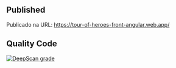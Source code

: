 
## Published

Publicado na URL: https://tour-of-heroes-front-angular.web.app/

## Quality Code

[![DeepScan grade](https://deepscan.io/api/teams/21974/projects/25330/branches/790811/badge/grade.svg)](https://deepscan.io/dashboard#view=project&tid=21974&pid=25330&bid=790811)
